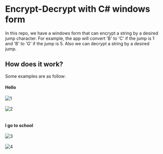 # Encrypt-Decrypt with C# windows form
In this repo, we have a windows form that can encrypt a string by a desired jump character.
For example, the app will convert 'B' to 'C' if the jump is 1 and 'B' to 'G' if the jump is 5. 
Also we can decrypt a string by a desired jump. 

## How does it work?
Some examples are as follow:

#### Hello
![1](https://user-images.githubusercontent.com/30634010/133574894-821f8981-2077-4a3b-9b22-4b27d7d79ce9.png)<br/><br/>
![2](https://user-images.githubusercontent.com/30634010/133574989-702f09cd-568a-4206-bf9c-928f6c8f7a12.png)<br/><br/>

#### I go to school
![3](https://user-images.githubusercontent.com/30634010/133575022-f34308c8-9628-41fe-a0e7-0f82405a278f.png)<br/><br/>
![4](https://user-images.githubusercontent.com/30634010/133575033-3ab95c3d-f023-4118-a567-d063ac157e8b.png)
